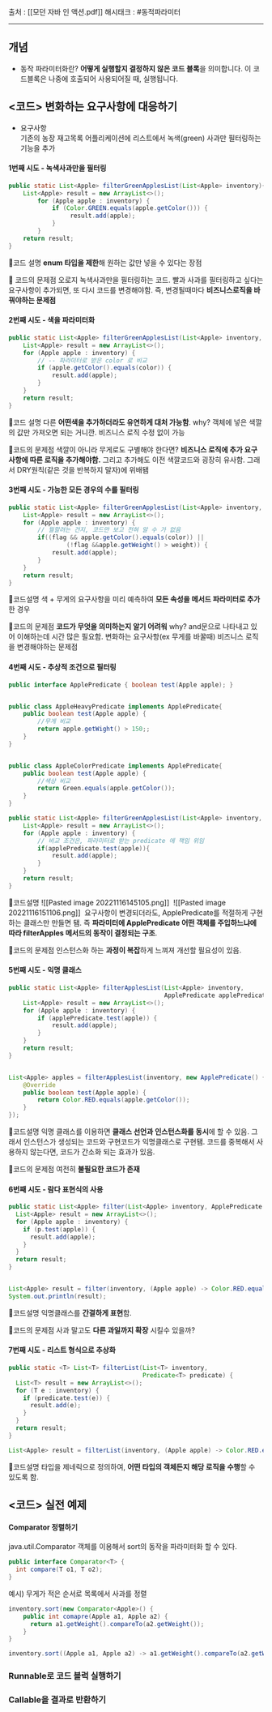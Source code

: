 출처 : [[모던 자바 인 액션.pdf]]
해시태크 : #동적파라미터

----

## 개념
- 동작 파라미터화란?
	**어떻게 실행할지 결정하지 않은 코드 블록**을 의미합니다. 이 코드블록은 나중에 호출되어 사용되어질 때, 실행됩니다.

## <코드> 변화하는 요구사항에 대응하기
- 요구사항  
기존의 농장 재고목록 어플리케이션에 리스트에서 녹색(green) 사과만 필터링하는 기능을 추가

#### 1번째 시도 - 녹색사과만을 필터링
```java
public static List<Apple> filterGreenApplesList(List<Apple> inventory){ 
	List<Apple> result = new ArrayList<>(); 
		for (Apple apple : inventory) { 
			if (Color.GREEN.equals(apple.getColor())) {
				 result.add(apple); 
			} 
		}
	return result; 
}
```
📌코드 설명
**enum 타입을 제한**해 원하는 값만 넣을 수 있다는 장점

📌 코드의 문제점
오로지 녹색사과만을 필터링하는 코드. 빨과 사과를 필터링하고 싶다는 요구사항이 추가되면, 또 다시 코드를 변경해야함. 즉, 변경될때마다 **비즈니스로직을 바꿔야하는 문제점**


####  2번째 시도 - 색을 파라미터화
```java
public static List<Apple> filterGreenApplesList(List<Apple> inventory, Color color){  
    List<Apple> result = new ArrayList<>();  
    for (Apple apple : inventory) {  
        // -- 파라미터로 받은 color 로 비교  
        if (apple.getColor().equals(color)) {  
            result.add(apple);  
        }  
    }  
    return result;  
}
```
📌코드 설명
다른 **어떤색을 추가하더라도 유연하게 대처 가능함**. why? 객체에 넣은 색깔의 값만 가져오면 되는 거니깐. 비즈니스 로직 수정 없이 가능

📌코드의 문제점
색깔이 아니라 무게로도 구별해야 한다면? **비즈니스 로직에 추가 요구사항에 따른 로직을 추가해야함.**
그리고 추가해도 이전 색깔코드와 굉장히 유사함. 그래서 DRY원칙(같은 것을 반복하지 말자)에 위배됌

####  3번째 시도 - 가능한 모든 경우의 수를 필터링
```java
public static List<Apple> filterGreenApplesList(List<Apple> inventory, Color color, int weight, boolean flag){  
    List<Apple> result = new ArrayList<>();  
    for (Apple apple : inventory) {  
        // 뭘할려는 건지, 코드만 보고 전혀 알 수 가 없음  
        if((flag && apple.getColor().equals(color)) ||  
                (!flag &&apple.getWeight() > weight)) {  
            result.add(apple);  
        }  
    }  
    return result;  
}
```

📌코드설명
색 + 무게의 요구사항을 미리 예측하여 **모든 속성을 메서드 파라미터로 추가**한 경우

📌코드의 문제점
**코드가 무엇을 의미하는지 알기 어려워** why? and문으로 나타내고 있어 이해하는데 시간 많은 필요함.
변화하는 요구사항(ex 무게를 바꿀때) 비즈니스 로직을 변경해야하는 문제점

####  4번째 시도 - 추상적 조건으로 필터링
```java
public interface ApplePredicate { boolean test(Apple apple); }


public class AppleHeavyPredicate implements ApplePredicate{  
    public boolean test(Apple apple) {  
        //무게 비교  
        return apple.getWight() > 150;;  
    }  
}  


public class AppleColorPredicate implements ApplePredicate{  
    public boolean test(Apple apple) {  
        //색상 비교  
        return Green.equals(apple.getColor());  
    }  
}
```

```java
public static List<Apple> filterGreenApplesList(List<Apple> inventory, ApplePredicate applePredicate){  
	List<Apple> result = new ArrayList<>();  
	for (Apple apple : inventory) {  
		// 비교 조건은, 파라미터로 받는 predicate 에 책임 위임  
		if(applePredicate.test(apple)){  
			result.add(apple);  
		}  
	}  
	return result;  
}  
```

📌코드설명
![[Pasted image 20221116145105.png]]
 ![[Pasted image 20221116151106.png]]
 요구사항이 변경되더라도, ApplePredicate를 적절하게 구현하는 클래스만 만들면 됌. 즉 **파라미터에 ApplePredicate 어떤 객체를 주입하느냐에 따라 filterApples 메서드의 동작이 결정되는 구조**.

📌코드의 문제점
인스턴스화 하는 **과정이 복잡**하게 느껴져 개선할 필요성이 있음.

####  5번째 시도 - 익명 클래스
```java
public static List<Apple> filterApplesList(List<Apple> inventory,  
                                           ApplePredicate applePredicate) {  
    List<Apple> result = new ArrayList<>();  
    for (Apple apple : inventory) {  
        if (applePredicate.test(apple)) {  
            result.add(apple);  
        }  
    }  
    return result;  
}  


List<Apple> apples = filterApplesList(inventory, new ApplePredicate() {  
	@Override  
	public boolean test(Apple apple) {  
		return Color.RED.equals(apple.getColor());  
	}  
});  
```

📌코드설명
익명 클래스를 이용하면 **클래스 선언과 인스턴스화를 동시**에 할 수 있음. 
그래서 인스턴스가 생성되는 코드와 구현코드가 익명클래스로 구현됌.
코드를 중복해서 사용하지 않는다면, 코드가 간소화 되는 효과가 있음.

📌코드의 문제점
여전히 **불필요한 코드가 존재**

####  6번째 시도 - 람다 표현식의 사용
```java
public static List<Apple> filter(List<Apple> inventory, ApplePredicate p) {  
  List<Apple> result = new ArrayList<>();  
  for (Apple apple : inventory) {  
    if (p.test(apple)) {  
      result.add(apple);  
    }  
  }  
  return result;  
}


List<Apple> result = filter(inventory, (Apple apple) -> Color.RED.equals(apple.getColor()));  
System.out.println(result);
```
📌코드설명
익명클래스를 **간결하게 표현**함.

📌코드의 문제점
사과 말고도 **다른 과일까지 확장** 시킬수 있을까?

####  7번째 시도 - 리스트 형식으로 추상화
```java
public static <T> List<T> filterList(List<T> inventory,  
                                     Predicate<T> predicate) {  
  List<T> result = new ArrayList<>();  
  for (T e : inventory) {  
    if (predicate.test(e)) {  
      result.add(e);  
    }  
  }  
  return result;  
}

List<Apple> result = filterList(inventory, (Apple apple) -> Color.RED.equals(apple.getColor()));
```
📌코드설명
타입을 제네릭으로 정의하여, **어떤 타입의 객체든지 해당 로직을 수행**할 수 있도록 함.


## <코드> 실전 예제
####  Comparator 정렬하기
java.util.Comparator 객체를 이용해서 sort의 동작을 파라미터화 할 수 있다.
``` java
public interface Comparator<T> {
  int compare(T o1, T o2);
}
```

예시) 무게가 적은 순서로 목록에서 사과를 정렬
```java
inventory.sort(new Comparator<Apple>() {
    public int comapre(Apple a1, Apple a2) {
      return a1.getWeight().compareTo(a2.getWeight());
    }
}
```

```java
inventory.sort((Apple a1, Apple a2) -> a1.getWeight().compareTo(a2.getWeight()));
```

### Runnable로 코드 블럭 실행하기
### Callable을 결과로 반환하기